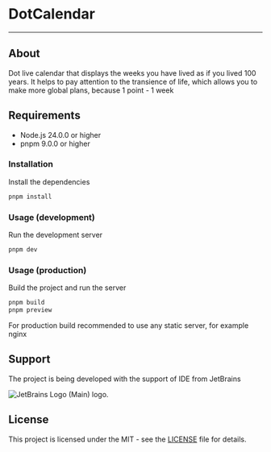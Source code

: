 # DotCalendar

----

## About

Dot live calendar that displays the weeks you have lived as if you lived 100 years. It helps to pay attention to the
transience of life, which allows you to make more global plans, because 1 point - 1 week

## Requirements

- Node.js 24.0.0 or higher
- pnpm 9.0.0 or higher

### Installation

Install the dependencies

```bash
pnpm install
```

### Usage (development)

Run the development server

```bash
pnpm dev
```

### Usage (production)

Build the project and run the server

```bash
pnpm build
pnpm preview
```

For production build recommended to use any static server, for example nginx

## Support

The project is being developed with the support of IDE from JetBrains

  <img src="https://resources.jetbrains.com/storage/products/company/brand/logos/jb_beam.svg" alt="JetBrains Logo (Main) logo.">

## License

This project is licensed under the MIT - see the [LICENSE](LICENSE) file for details.